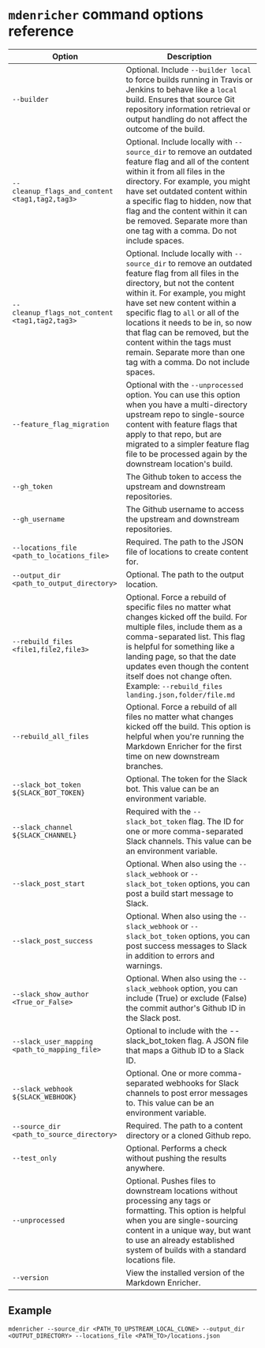 <!--
# Copyright 2022, 2024 IBM Inc. All rights reserved
# SPDX-License-Identifier: Apache2.0
# Last updated: 2024-10-04
-->

# `mdenricher` command options reference

|Option|Description|
|----------|-----------|
|`--builder`| Optional. Include `--builder local` to force builds running in Travis or Jenkins to behave like a `local` build. Ensures that source Git repository information retrieval or output handling do not affect the outcome of the build. |
|`--cleanup_flags_and_content <tag1,tag2,tag3>`| Optional. Include locally with `--source_dir` to remove an outdated feature flag and all of the content within it from all files in the directory. For example, you might have set outdated content within a specific flag to hidden, now that flag and the content within it can be removed. Separate more than one tag with a comma. Do not include spaces.|
|`--cleanup_flags_not_content <tag1,tag2,tag3>`| Optional. Include locally with `--source_dir` to remove an outdated feature flag from all files in the directory, but not the content within it. For example, you might have set new content within a specific flag to `all` or all of the locations it needs to be in, so now that flag can be removed, but the content within the tags must remain. Separate more than one tag with a comma. Do not include spaces.|
|`--feature_flag_migration`| Optional with the `--unprocessed` option. You can use this option when you have a multi-directory upstream repo to single-source content with feature flags that apply to that repo, but are migrated to a simpler feature flag file to be processed again by the downstream location's build.|
|`--gh_token`| The Github token to access the upstream and downstream repositories.|
|`--gh_username`| The Github username to access the upstream and downstream repositories.|
|`--locations_file <path_to_locations_file>`|Required. The path to the JSON file of locations to create content for.|
|`--output_dir <path_to_output_directory>`|Optional. The path to the output location.|
|`--rebuild_files <file1,file2,file3>`|Optional. Force a rebuild of specific files no matter what changes kicked off the build. For multiple files, include them as a comma-separated list. This flag is helpful for something like a landing page, so that the date updates even though the content itself does not change often. Example: `--rebuild_files landing.json,folder/file.md`|
|`--rebuild_all_files`|Optional. Force a rebuild of all files no matter what changes kicked off the build. This option is helpful when you're running the Markdown Enricher for the first time on new downstream branches.|
|`--slack_bot_token ${SLACK_BOT_TOKEN}`|Optional. The token for the Slack bot. This value can be an environment variable.|
|`--slack_channel ${SLACK_CHANNEL}`|Required with the `--slack_bot_token` flag. The ID for one or more comma-separated Slack channels. This value can be an environment variable.|
|`--slack_post_start`|Optional. When also using the `--slack_webhook` or `--slack_bot_token` options, you can post a build start message to Slack.|
|`--slack_post_success`|Optional. When also using the `--slack_webhook` or `--slack_bot_token` options, you can post success messages to Slack in addition to errors and warnings.|
|`--slack_show_author <True_or_False>`|Optional. When also using the `--slack_webhook` option, you can include (True) or exclude (False) the commit author's Github ID in the Slack post.|
|`--slack_user_mapping <path_to_mapping_file>`|Optional to include with the --slack_bot_token flag. A JSON file that maps a Github ID to a Slack ID.|
|`--slack_webhook ${SLACK_WEBHOOK}`|Optional. One or more comma-separated webhooks for Slack channels to post error messages to. This value can be an environment variable.|
|`--source_dir <path_to_source_directory>`|Required. The path to a content directory or a cloned Github repo.|
|`--test_only`|Optional. Performs a check without pushing the results anywhere.|
|`--unprocessed`|Optional. Pushes files to downstream locations without processing any tags or formatting. This option is helpful when you are single-sourcing content in a unique way, but want to use an already established system of builds with a standard locations file.|
|`--version`|View the installed version of the Markdown Enricher.|

## Example

```
mdenricher --source_dir <PATH_TO_UPSTREAM_LOCAL_CLONE> --output_dir <OUTPUT_DIRECTORY> --locations_file <PATH_TO>/locations.json 
```
